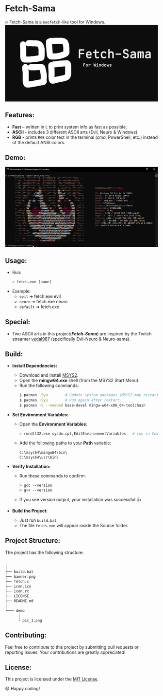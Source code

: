 # Fetch-Sama

🔥 Fetch-Sama is a `neofetch`-like tool for Windows.
![logo](banner.png)

## Features:
- **Fast** – written in `C` to print system info as fast as possible.
- **ASCII** - includes 3 different ASCII arts (Evil, Neuro & Windows).
- **RGB** - prints `RGB` color text in the terminal (cmd, PowerShell, etc.) instead of the default ANSI colors.

## Demo:
![pic1](demo/pic_1.png)

## Usage:
- Run:
    ```sh
    > fetch.exe [name]
    ```
- Example:
    - `evil` ➜ fetch.exe evil
    - `neuro` ➜ fetch.exe neuro
    - `default` ➜ fetch.exe

## Special:
  - Two ASCII arts in this project(***Fetch-Sama***) are inspired by the Twitch streamer [vedal987](https://www.twitch.tv/vedal987) (specifically Evil-Neuro & Neuro-sama).

## Build:
- **Install Dependencies:**
    - Download and install [MSYS2](https://www.msys2.org/).
    - Open the **mingw64.exe** shell (from the MSYS2 Start Menu).
    - Run the following commands:
        ```sh
        $ pacman -Syu        # Update system packages (MSYS2 may restart)
        $ pacman -Syu        # Run again after restart
        $ pacman -S --needed base-devel mingw-w64-x86_64-toolchain
        ```

- **Set Environment Variables:**
    - Open the **Environment Variables**:
        ```sh
        > rundll32.exe sysdm.cpl,EditEnvironmentVariables   # run in Command Prompt
        ```
    - Add the following paths to your **Path** variable:
        ```
        C:\msys64\mingw64\bin\
        C:\msys64\usr\bin\
        ```

- **Verify Installation:**
    - Run these commands to confirm:
        ```
        > gcc --version
        > g++ --version
        ```
    - If you see version output, your installation was successful 👍

- **Build the Project:**
    - Just run `build.bat`
    - The file `fetch.exe` will appear inside the Source folder.

## Project Structure:
The project has the following structure:

```
.
│
├── build.bat
├── banner.png
├── fetch.c
├── icon.ico
├── icon.rc
├── LICENSE
├── README.md
│
└─── demo
      │
      └ pic_1.png
```

## Contributing:
Feel free to contribute to this project by submitting pull requests or reporting issues. Your contributions are greatly appreciated!

## License:
This project is licensed under the [MIT License](LICENSE).

😄 Happy coding!
